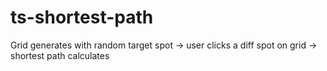 # ts-shortest-path
Grid generates with random target spot -> user clicks a diff spot on grid -> shortest path calculates
